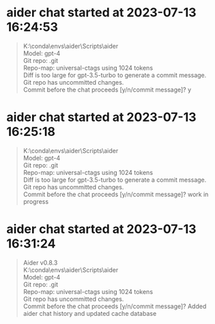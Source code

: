 
# aider chat started at 2023-07-13 16:24:53

> K:\conda\envs\aider\Scripts\aider  
> Model: gpt-4  
> Git repo: .git  
> Repo-map: universal-ctags using 1024 tokens  
> Diff is too large for gpt-3.5-turbo to generate a commit message.  
> Git repo has uncommitted changes.  
> Commit before the chat proceeds [y/n/commit message]? y  

# aider chat started at 2023-07-13 16:25:18

> K:\conda\envs\aider\Scripts\aider  
> Model: gpt-4  
> Git repo: .git  
> Repo-map: universal-ctags using 1024 tokens  
> Diff is too large for gpt-3.5-turbo to generate a commit message.  
> Git repo has uncommitted changes.  
> Commit before the chat proceeds [y/n/commit message]? work in progress  

# aider chat started at 2023-07-13 16:31:24

> Aider v0.8.3  
> K:\conda\envs\aider\Scripts\aider  
> Model: gpt-4  
> Git repo: .git  
> Repo-map: universal-ctags using 1024 tokens  
> Git repo has uncommitted changes.  
> Commit before the chat proceeds [y/n/commit message]? Added aider chat history and updated cache database  
